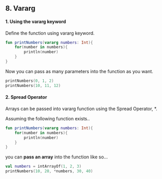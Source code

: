 ## 8. Vararg

#### 1. Using the vararg keyword
Define the function using vararg keyword.

~~~Kotlin
fun printNumbers(vararg numbers: Int){
    for(number in numbers){
        println(number)
    }
}
~~~

Now you can pass as many parameters into the function as you want.

~~~Kotlin
printNumbers(0, 1, 2)
printNumbers(10, 11, 12)
~~~

#### 2. Spread Operator

Arrays can be passed into vararg function using the Spread Operator, *.

Assuming the following function exists..

~~~Kotlin
fun printNumbers(vararg numbers: Int){
    for(number in numbers){
        println(number)
    }
}
~~~

you can __pass an array__ into the function like so...

~~~Kotlin
val numbers = intArrayOf(1, 2, 3)
printNumbers(10, 20, *numbers, 30, 40)
~~~

~~~Kotlin

~~~
